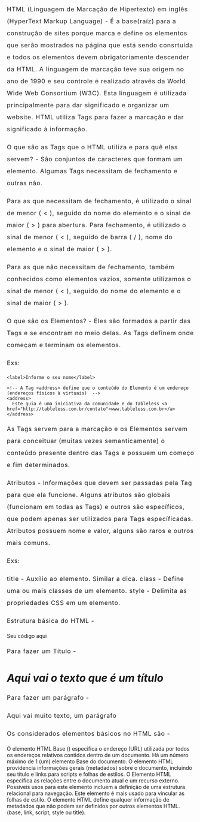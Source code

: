 HTML (Linguagem de Marcação de Hipertexto) em inglês (HyperText Markup Language) - É a base(raíz) para a construção de sites porque marca e define os elementos que serão mostrados na página que está sendo consrtuída e todos os elementos devem obrigatoriamente descender da HTML. A linguagem de marcação teve sua origem no ano de 1990 e seu controle é realizado através da World Wide Web Consortium (W3C). Esta linguagem é utilizada principalmente para dar significado e organizar um website. HTML utiliza Tags para fazer a marcação e dar significado à informação.

O que são as Tags que o HTML utiliza e para quê elas servem? - São conjuntos de caracteres que formam um elemento. Algumas Tags necessitam de fechamento e outras não. 

Para as que necessitam de fechamento, é utilizado o sinal de menor ( < ), seguido do nome do elemento e o sinal de maior ( > ) para abertura. Para fechamento, é utilizado o sinal de menor ( < ), seguido de barra ( / ), nome do elemento e o sinal de maior ( > ).

Para as que não necessitam de fechamento, também conhecidos como elementos vazios, somente utilizamos o sinal de menor ( < ), seguido do nome do elemento e o sinal de maior ( > ).

O que são os Elementos? - Eles são formados a partir das Tags e se encontram no meio delas. As Tags definem onde começam e terminam os elementos.

Exs: 
 <!-- A Tag <label> define que o conteúdo do Elemento é uma label (rótulo)  -->
    <label>Informe o seu nome</label>
  
    <!-- A Tag <address> define que o conteúdo do Elemento é um endereço (endereços físicos à virtuais)  -->
    <address>
      Este guia é uma iniciativa da comunidade e do Tableless <a href="http://tableless.com.br/contato">www.tableless.com.br</a>
    </address>

As Tags servem para a marcação e os Elementos servem para conceituar (muitas vezes semanticamente) o conteúdo presente dentro das Tags e possuem um começo e fim determinados.

Atributos - Informações que devem ser passadas pela Tag para que ela funcione. Alguns atributos são globais (funcionam em todas as Tags) e outros são específicos, que podem apenas ser utilizados para Tags específicadas. Atributos possuem nome e valor, alguns são raros e outros mais comuns.

Exs:  

title - Auxílio ao elemento. Similar a dica. 
class - Define uma ou mais classes de um elemento. 
style - Delimita as propriedades CSS em um elemento.

Estrutura básica do HTML - 

<!DOCTYPE html>
<html lang="pt-br">
<head>
    <meta charset="utf-8">
    <title>Título da página</title>
</head>
<body>
    Seu código aqui
</body>
</html>

Para fazer um Título -

<h1>Aqui vai o texto que é um título</h1>

Para fazer um parágrafo - 

<p>Aqui vai muito texto, um parágrafo</p>

Os considerados elementos básicos no HTML são - 

<base>	O elemento HTML Base (<base>) especifica o endereço (URL) utilizada por todos os endereços relativos contidos dentro de um documento. Há um número máximo de 1 (um) elemento Base <base> do documento.
<head>	O elemento HTML <head> providencia informações gerais (metadados) sobre o documento, incluindo seu título e links para scripts e folhas de estilos.
<link>	O Elemento HTML <link> especifica as relações entre o documento atual e um recurso externo. Possíveis usos para este elemento incluem a definição de uma estrutura relacional para navegação. Este elemento é mais usado para vincular as folhas de estilo.
<meta>	O elemento HTML <meta> define qualquer informação de metadados que não podem ser definidos por outros elementos HTML. (base, link, script, style ou title).
<style>	O elemento HTML <style> contém informações de estilo para um documento ou uma parte do documento. As informações de estilo específico estão contidas dentro deste elemento, geralmente no CSS.
<title>	O elemento HTML <title> (Elemento HTML Título) define o título do documento, mostrado na barra de título de um navegador ou na aba da página. Pode conter somente texto e quaisquer marcações contidas no texto não são interpretadas.

Existem também os elementos de separação de conteúdo, que servem para dividir as partes do documento em partes lógicas -

<address>	O elemento HTML <address> fornece informações de contato para seu ancestral article ou body mais próximo; no segundo caso, ele se aplica ao documento inteiro.
<article>	O Elemento HTML Article (<article>) representa uma composição independente em um documento, página, aplicação, ou site, ou que é destinado a ser distribuido de forma independente ou reutilizável, por exemplo, em sindicação. Este poderia ser o post de um fórum, um artigo de revista ou jornal, um post de um blog, um comentário enviado por um usuário, um gadget ou widget interativos, ou qualquer outra forma de conteúdo independente.
<aside>	O elemento HTML <aside> representa uma seção de uma página que consiste de conteúdo que é tangencialmente relacionado ao conteúdo do seu entorno, que poderia ser considerado separado do conteúdo. Essas seções são, muitas vezes, representadas como barras laterais. Elas muitas vezes contem explicações laterais, como a definição de um glossário; conteúdo vagamente relacionado, como avisos; a biografia do autor; ou, em aplicações web, informações de perfil ou links de blogs relacionados.
<footer>	O elemento HTML de Rodapé (<footer>) representa um rodapé para o seu sectioning content (conteúdo de seção) mais próximo ou sectioning root elemento (ou seja, seu parente mais próximo article, aside, nav, section, blockquote, body, details, fieldset, figure, td). Normalmente um rodapé contém informações sobre o autor da seção de dados, direitos autorais ou links para documentos relacionados.
<header>	O elemento HTML <header> representa um grupo de suporte introdutório ou navegacional. Pode conter alguns elementos de cabeçalho mas também outros elementos como um logo, seções de cabeçalho, formulário de pesquisa, e outros.
<h1> (en-US), <h2> (en-US), <h3> (en-US), <h4> (en-US), <h5> (en-US), <h6> (en-US)	Os elementos HTML <h1>–<h6> representam seis níveis de título de seção. <h1> é o nível de seção mais alto e <h6> é o mais baixo.
<main>	O elemento <main> define o conteúdo principal dentro do body em seu documento ou aplicação. Entende-se como conteúdo principal aquele relacionado diretamente com o tópico central da página ou com a funcionalidade central da aplicação. O mesmo deverá ser único na página, ou seja, dentro do elemento <main> não deverão ser incluidas seções da página que sejam comuns a todo o site ou aplicação, tais como mecanismos de navegação, informações de copyright, logotipo e campos de busca (a não ser, é claro,  caso a função principal do documento seja  fazer algum tipo de busca).
<nav>	O Elemento HTML de Navegação (<nav>) representa uma seção de uma página que aponta para outras páginas ou para outras áreas da página, ou seja, uma seção com links de navegação.
<section>	O elemento HTML <section> representa uma seção genérica contida em um documento HTML, geralmente com um título, quando não existir um elemento semântico mais específico para representá-lo.

Elementos textuais (servem para que o conteúdo textual se organize em forma de blocos ou seções) -

<blockquote>	O Elemento HTML <blockquote> (ou Elemento HTML de citação de bloco) indica que o texto incluído é uma longa citação. Normalmente, este é processado visualmente pelo recuo (ver Notas sobre como mudá-lo). A URL para a fonte da citação pode ser dada usando o atributo cite, enquanto uma representação de texto da fonte pode ser dada usando o cite elemento.
<dd>	A Tag inicial (dd) é obrigatória.
A Tag final (</dd>) pode ser omitida se seguida imediatamente por outro elemento dd, ou se o elemento pai não tiver mais conteúdo.
<div>	O elemento de divisão HTML <div> é um container genérico para conteúdo de fluxo, que de certa forma não representa nada. Ele pode ser utilizado para agrupar elementos para fins de estilos (usando class ou id), ou porque eles compartilham valores de atributos, como lang. Ele deve ser utilizado somente quando não tiver outro elemento de semântica (tal como article ou nav).
<dl>	O elemento HTML Definition List (<dl>) engloba uma lista de pares de termos e descrições. Um uso comum para este elemento é para implementar um glossário ou exibir metadados(uma lista de pares chave e valor).
<dt>	O elemento HTML <dt> (ou Elemento HTML de Definição de Termo) identifica um termo na lista de definição. Este elemento pode ocorrer somente em um elemento filho de dl. Geralmente seguido por um elemento dd; ou multiplos <dt> na mesma linha indicam vários termos  sendo definidos pelo próximo element dd.
<figcaption>	 
<figure>	O Elemento HTML <figure> representa o conteúdo independente, frequentemente com uma legenda (figcaption), e é normalmente referido como uma única unidade. Enquanto ela está relacionada com o fluxo principal, sua posição é independente do fluxo principal.Normalmente, isso é uma imagem, uma ilustração, um diagrama, um trecho de código ou uma esquema que é referenciado no texto principal, mas que pode ser movido para outra página ou para um apêndice, sem afetar o fluxo principal.
<hr>	O elemento HTML <hr> representa uma quebra temática entre elementos de nível de parágrafo (por exemplo , uma mudança da cena de uma história, ou uma mudança de tema com uma seção). Nas versões anteriores do HTML, representava uma linha horizontal. Pode continuar sendo exibida como uma linha horizontal nos navegadores, mas agora está definida em termos semânticos, em vez de termos de apresentação.
<li>	O elemento HTML <li>  (ou a Lista dos Itens de um elemento HTML) é usado para representar um item que faz parte de uma lista. Este item deve estar contido em um elemento pai: uma lista ordenada (ol), uma lista desordenada (ul), ou um menu (menu) e representa uma única entidade dessa lista. Em menus e listas desordenadas a relação de itens é exibida, normalmente, usando pontos de marcação (as bolinhas). Em listas ordenadas eles são, comumente, mostrados com algum contador ascendente - como um número, ou letra - à sua esquerda.
<menu> (en-US)	
<ol>	O Elemento HTML <ol> (ou Elemento HTML de lista ordenada) representa uma lista de itens ordenados. De forma característica esses itens ordenados em uma lista são mostrados com uma contagem que os precede, que pode ser de qualquer tipo, como numerais, letras, algarismos romanos, ou simples símbolos. Esse modelo numerado não é definido na descrição html da página, mas na folha de estilos CSS associada, pela propriedade list-style-type. 
<p>	O elemento HTML <p> representa um parágrafo. Em mídias visuais, parágrafos são representados como blocos indentados de texto com a primeira letra avançada e separados por linhas em branco. Já em HTML, parágrafos são usados para agrupar conteúdos relacionados de qualquer tipo, como imagens e campos de um formulário.

Parágrafos são Elementos block-level, e fecharão automaticamente caso outro Elemento block-level inicie antes da tag de fechamento </p>. Veja "Omissão de tag" abaixo.
<pre>	HTML texto preformatado (<pre>) é a tag utilizada para representar texto pré-formatado. Um texto dentro desse elemento é tipicamente exibido em uma fonte não proporcional da mesma maneira em que o texto original foi disposto no arquivo. Espaços em branco são mantidos no texto da mesma forma em que este foi digitado.  
<ul>	O elemento HTML <ul> (ou elemento HTML de Lista desordenada) representa uma lista de itens sem ordem rígida, isto é, uma coleção de itens que não trazem uma ordenação numérica e as suas posições, nessa lista, são irrelevantes. Caracteristicamente, os itens em uma lista desordenada são exibidos com um marcador que pode ter várias formas, como um ponto, um círculo, ou um quadrado. O tipo de marcador não é definido na descrição HTML da página, mas na CSS associada, utilizando a propriedade list-style-type.


Elementos para utilizar na criação de formulários -

<button>	O Elemento HTML <button> representa um botão clicável.
<datalist>	O elemento HTML Datalist (<datalist>) contém um conjunto de elementos option que representam as opções possíveis para o valor de outros controles.
<fieldset>	O elemento HTML <fieldset> é usado para agrupar elementos, assim como labels (label), dentro de um formulário web.
<form>	O elemento HTML <form> representa uma seção de um documento que contém controles interativos que permitem ao usuário submeter informação a um determinado servidor web.
<input>	
O elemento HTML <input> é usado para criar controles interativos para formulários baseados na web para receber dados do usuário. A semântica de um <input> varia consideravelmente dependendo do valor de seu atributo type.

<label>	Um elemento HTML <label> representa uma legenda para um item em uma interface de usuário. Ele pode estar associado com um elemento de controle, colocando este dentro do elemento label, ou usando o atributo for. Tal controle é chamado o controle etiquetado do elemento etiqueta. Um input pode ser associado a diversas etiquetas (<label>s).
<legend>	O Elemento HTML <legend> (ou Elemento HTML Campo "Legend") representa um rótulo para o conteúdo do seu ancestral fieldset.
<meter>	O elemento HTML meter (<meter>) pode representar um valor escalar dentro de um intervalo conhecido ou um valor fracionário.
<optgroup>	Em um Formulário Web, o elemento HTML <optgroup> cria um agrupamento de opções dentro do elemento select.
<option>	Em um formulário Web, o elemento HTML <option> é usado para criar um controle que representa um item dentro de um elemento HTML5 select, optgroup ou datalist.
<output>	O elemento de saída (<output>) é um elemento no qual um site ou aplicativo pode injetar os resultados de um cálculo ou o resultado de uma ação do usuário.
<progress>	o elemento HTML progress (<progress>) é usado para visualizar o progresso de uma tarefa. Embora as especifidades de como é mostrado ficam a cargo do desenvolvedor, tipicamente, é mostrado como uma barra de progresso.
<select>	O elemento HTML select (<select>) representa um controle que apresenta um menu de opções. As opções dentro do menu são representadas pelo elemento option, que podem ser agrupados por elementos optgroup. As opções podem ser pré-selecionadas para o usuário.
<textarea>	O elemento  HTML <textarea> representa um controle de edição para uma caixa de texto, útil quando você quer permitir ao usuário informar um texto  extenso em formato livre, como um comentário ou formulário de retorno.          

Para adicionar um link- <a href="">Nome escolhido</a>

CSS (em inglês: Cascading Style Sheets) - Define o estilo(aparência) da página criada em HTML. é uma linguagem de folhas de estilos. É a linguagem que define o estilo da página e elementos como cor, fonte, posicionamento dos elementos e layout. Foram criadas novas tags e atributos de estilo para o HTML e em resumo, ele passou a exercer tanto a função de estruturar o conteúdo quanto de apresentá-lo para o usuário final. E isso acarretou em um problema, pois os desenvolvedores não conseguiam mais definir um padrão para os cabeçalhos e os conteúdos. O CSS surgiu para permitir a separação de conteúdo e formato de um documento específicos. Isso permitiu a flexibilização e controle sobre a exibição em um documento, permitiu seu compartilhamento e reduziu a repetição na estrtura do documento. Com isto, as linguagens de marcação passaram novamente a exercer sua função de marcar e estruturar o conteúdo de um documento, enquanto o CSS encarregou-se da aplicação dos estilos necessários para a aparência dela. Isto é feito por meio da criação de um arquivo externo que contém todas as regras aplicadas e com isto, é possível fazer alterações de estilo em todas as páginas de um site e outros documentos que utilizam CSS de forma fácil e rápida. O CSS também permite que as mesmas marcações de um documento sejam apresentadas em diferentes estilos, conforme os métodos de renderização. Cabeçalhos e rodapés geralmente são desenvolvidos em CSS. 

Uma coisa que você notará sobre escrever CSS é que muito disso é sobre caixas — indicar seu tamanho, cor, posição, etc. Muitos dos elementos HTML da sua página podem ser pensados como caixas umas em cima das outras.

Toda essa estrutura é chamada de conjunto de regras (mas geralmente usamos o termo "regra", por ser mais curto). Note os nomes das partes individuais:

Seletor (Selector)
O nome do elemento HTML no começo do conjunto de regras. Ele seleciona o(s) elemento(s) a serem estilizados (nesse caso, elementos <p>). Para dar estilo a um outro elemento, é só mudar o seletor.
Declaração (Declaration)
Uma regra simples como color: red; especificando quais das propriedades do elemento você quer estilizar.
Propriedades (Property)
Forma pela qual você estiliza um elemento HTML. (Nesse caso, color é uma propriedade dos elementos <p>.) Em CSS, você escolhe quais propriedades você deseja afetar com sua regra.
Valor da propriedade (Property value)
À direita da propriedade, depois dos dois pontos, nós temos o valor de propriedade, que escolhe uma dentre muitas aparências possíveis para uma determinada propriedade (há muitos valores color(cor) além do red(vermelho)).
Note outras partes importantes da sintaxe:

Cada linha de comando deve ser envolvida em chaves ({}).
Dentro de cada declaração, você deve usar dois pontos (:) para separar a propriedade de seus valores.
Dentro de cada conjunto de regras, você deve usar um ponto e vírgula (;) para separar cada declaração da próxima.
Então para modificar múltiplos valores de propriedades de uma vez, você deve escrevê-los separados por ponto e vírgula, desse modo:

p {
  color: red;
  width: 500px;
  border: 1px solid black;
}
Copy to Clipboard
Selecionando múltiplos elementos
Você também pode selecionar vários tipos de elementos e aplicar um único conjunto de regras a todos eles. Inclua múltiplos seletores separados por vírgulas. Por exemplo:

p, li, h1 {
  color: red;
}
Copy to Clipboard
Diferentes tipos de seletores
Há muitos tipos diferentes de seletores. Abaixo, nós mostramos apenas os seletores de elementos, que selecionam todos os elementos de um determinado tipo nos documentos HTML. Mas nós podemos fazer seleções mais específicas que essas. Aqui estão alguns dos tipos mais comuns de seletores:

Nome do seletor	O que ele seleciona	Exemplo
Seletor de elemento (às vezes, chamado tag ou seletor de tipo)	Todos os elementos HTML de determinado tipo.	p
Seleciona <p>
Seletor de ID	O elemento na página com o ID específicado. Em uma determinada página HTML, é uma boa prática usar um elemento por ID (e claro, um ID por elemento) mesmo que seja permitido usar o mesmo ID para vários elementos.	#my-id
Seleciona <p id="my-id"> ou <a id="my-id">
Seletor de classe	O(s) elemento(s) na página com a classe específicada (várias instâncias de classe podem aparecer em uma página).	.my-class
Seleciona <p class="my-class"> e <a class="my-class">
Seletor de atributo	O(s) elemento(s) na página com o atributo especificado.	img[src]
Seleciona <img src="myimage.png"> mas não <img>
Seletor de pseudo-classe	O(s) elemento(s) específicado(s), mas somente quando estiver no estado especificado. Ex.: com o mouse sobre ele.	a:hover
Seleciona <a>, mas somente quando o mouse está em cima do link.
Há muito mais seletores para explorar e você pode achar uma lista mais detalhada em nosso Guia de seletores.

Fontes e texto
Agora que exploramos algumas noções básicas de CSS, vamos começar a adicionar mais regras e informações no nosso arquivo estilo.css para deixar nosso exemplo bonito. Vamos começar fazendo nossas fontes e textos parecerem um pouco melhores.

Primeiro de tudo, volte e encontre a fonte do Google Fonts que você armazenou em algum lugar seguro. Adicione o elemento <link> em algum lugar dentro do cabeçalho no index.html (novamente, em qualquer lugar entre as tags <head> e </ head>). Será algo parecido com isto:
<link href="http://fonts.googleapis.com/css?family=Open+Sans" rel="stylesheet">
Copy to Clipboard
Esse código vincula sua página a uma folha de estilo que baixa a família de fontes Open Sans junto com sua página web e permite que você a defina em seus elementos HTML usando sua própria folha de estilos.
Em seguida, exclua a regra existente no seu arquivo estilo.css. Foi um bom teste, mas o texto vermelho não parece muito bom.
Adicione as seguintes linhas em seu lugar, substituindo a linha do espaço reservado pela linha font-family que você obteve do Google Fonts. (font-family significa apenas a(s) fonte(s) que você deseja usar para o seu texto.) Esta regra primeiro define uma fonte base global e o tamanho da fonte para a página inteira (já que <html> é o elemento pai de toda a página, e todos os elementos dentro dele herdam o mesmo font-size e font-family):
html {font-size: 10px; /* px significa "pixels": o tamanho da fonte base é agora de 10 pixels */
  font-family: "Open Sans", sans-serif; /* este deve ser o nome da fonte que você obteve no Google Fonts */
}
Copy to Clipboard
Nota: Qualquer coisa em um documento CSS entre /* e */ é um comentário CSS, que o navegador ignora quando renderiza o código. Este é um lugar para você escrever notas úteis sobre o que você está fazendo.

Agora definiremos tamanhos de fonte para elementos que contêm texto dentro do corpo HTML (<h1> (en-US), <li> e <p>). Também centralizaremos o texto do nosso cabeçalho e definiremos a altura da linha e o espaçamento das letras no conteúdo do corpo para torná-lo um pouco mais legível:
h1 {
  font-size: 60px;
  text-align: center;
}

p, li {
  font-size: 16px;
  line-height: 2;
  letter-spacing: 1px;
}
Copy to Clipboard
Você pode ajustar esses valores de px para o que você desejar, para deixar seu design com a aparência que quiser, mas no geral seu design deve parecer com isso:

Como esperado, o layout CSS é baseado principalmente no modelo de caixas. Cada um dos blocks que ocupam espaço na sua página tem propriedades como essas:

padding, o espaço ao redor do conteúdo (ex.: ao redor do texto de um parágrafo).
border, a linha sólida do lado de fora do padding.
margin, o espaço externo a um elemento.
Nessa seção nós também vamos usar:

width (largura de um elemento).
background-color, a cor atrás do conteúdo de um elemento e do padding.
color, a cor do conteúdo de um elemento (geralmente texto).
text-shadow: cria uma sombra no texto dentro de um elemento.
display: define a maneira de dispor um elemento (não se preocupe com isso ainda).
Então, vamos começar e adicionar mais CSS à nossa página! Continue adicionando essas novas regras à parte inferior da página e não tenha medo de experimentar alterações nos valores para ver o que aparece.



Atributos CSS:

strong {
	color: blue;
}

h1 {
	font-style: italic;
}

Segundo exemplo:

<html>
<head>
    <title>TreinaWeb</title>
    <link rel="stylesheet" type="text/css" href="style.css">
</head>
<body>
    <p>Hello <strong>World</strong></p>
    <h1>Seja bem-vindo ao TreinaWeb!</h1>
</body>
</html>

Fontes:  https://www.treinaweb.com.br/blog/o-que-e-e-como-comecar-com-html-e-css/ , https://tableless.github.io/iniciantes/manual/html/ , https://tableless.github.io/iniciantes/manual/css/, https://developer.mozilla.org/pt-BR/docs/Aprender/Getting_started_with_the_web/HTML_basico , https://developer.mozilla.org/pt-BR/docs/Aprender/Getting_started_with_the_web/CSS_basico
